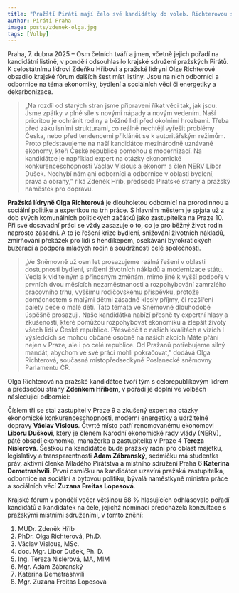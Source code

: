 ```yaml
---
title: "Pražští Piráti mají čelo své kandidátky do voleb. Richterovou s Hřibem doplní odborníci a ekonomové Vislous s Duškem"
author: Piráti Praha
image: posts/zdenek-olga.jpg
tags: [Volby]
---
```


Praha, 7. dubna 2025 – Osm čelních tváří a jmen, včetně jejich pořadí na kandidátní listině, v pondělí odsouhlasilo krajské sdružení pražských Pirátů. K celostátnímu lídrovi Zdeňku Hřibovi a pražské lídryni Olze Richterové obsadilo krajské fórum dalších šest míst listiny. Jsou na nich odborníci a odbornice na téma ekonomiky, bydlení a sociálních věcí či energetiky a dekarbonizace.

> „Na rozdíl od starých stran jsme připraveni říkat věci tak, jak jsou. Jsme zpátky v plné síle s novými nápady a novým vedením. Naší prioritou je ochránit rodiny a běžné lidi před okolními hrozbami. Třeba před zákulisními strukturami, co reálně nechtějí vyřešit problémy Česka, nebo před tendencemi přiklánět se k autoritářským režimům. Proto představujeme na naší kandidátce mezinárodně uznávané ekonomy, kteří České republice pomohou s modernizací. Na kandidátce je například expert na otázky ekonomické konkurenceschopnosti Václav Vislous a ekonom a člen NERV Libor Dušek. Nechybí nám ani odborníci a odbornice v oblasti bydlení, práva a obrany,” říká Zdeněk Hřib, předseda Pirátské strany a pražský náměstek pro dopravu.

**Pražská lídryně Olga Richterová** je dlouholetou odbornicí na prorodinnou a sociální politiku a expertkou na trh práce. S hlavním městem je spjata už z dob svých komunálních politických začátků jako zastupitelka na Praze 10. Při své dosavadní práci  se vždy zasazuje o to, co je pro běžný život rodin naprosto zásadní. A to je řešení krize bydlení, snižování životních nákladů, zmírňování překážek pro lidi s hendikepem, osekávání byrokratických buzerací a podpora mladých rodin a soudržnosti celé společnosti. 

> „Ve Sněmovně už osm let prosazujeme reálná řešení v oblasti dostupnosti bydlení, snížení životních nákladů a modernizace státu. Vedla k viditelným a přínosným změnám, mimo jiné k vyšší podpoře v prvních dvou měsících nezaměstnanosti a rozpohybování zamrzlého pracovního trhu, vyššímu rodičovskému příspěvku, protože domácnostem s malými dětmi zásadně klesly příjmy, či rozšíření palety péče o malé děti. Tato témata ve Sněmovně dlouhodobě úspěšně prosazuji. Naše kandidátka nabízí přesně ty expertní hlasy a zkušenosti, které pomůžou rozpohybovat ekonomiku a zlepšit životy všech lidí v České republice. Přesvědčit o našich kvalitách a vizích I výsledcích se mohou občané osobně na našich akcích Máte přání nejen v Praze, ale i po celé republice. Od Pražanů potřebujeme silný mandát, abychom ve své práci mohli pokračovat,” dodává Olga Richterová, současná místopředsedkyně Poslanecké sněmovny Parlamentu ČR.

Olga Richterová na pražské kandidátce tvoří tým s celorepublikovým lídrem a předsedou strany **Zdeňkem Hřibem**, v pořadí je doplní ve volbách následující odborníci: 

Číslem tři se stal zastupitel v Praze 9 a zkušený expert na otázky ekonomické konkurenceschopnosti, moderní energetiky a udržitelné dopravy **Václav Vislous**. Čtvrté místo patří renomovanému ekonomovi **Liboru Duškovi**, který je členem Národní ekonomické rady vlády (NERV), páté obsadí ekonomka, manažerka a zastupitelka v Praze 4 **Tereza Nislerová**. Šestkou na kandidátce bude pražský radní pro oblast majetku, legislativy a transparentnosti **Adam Zábranský**, sedmičku má studentka práv, aktivní členka Mladého Pirátstva a místního sdružení Praha 6 **Katerina Demetrashvili**. První osmičku na kandidátce uzavírá pražská zastupitelka, odbornice na sociální a bytovou politiku, bývalá náměstkyně ministra práce a sociálních věcí **Zuzana Freitas Lopesová**. 

Krajské fórum v pondělí večer většinou 68 % hlasujících odhlasovalo pořadí kandidátů a kandidátek na čele, jejichž nominaci předcházela konzultace s pražskými místními sdruženími, v tomto znění:

1. MUDr. Zdeněk Hřib
2. PhDr. Olga Richterová, Ph.D. 
3. Václav Vislous, MSc.
4. doc. Mgr. Libor Dušek, Ph. D.
5. Ing. Tereza Nislerová, MA, MIM
6. Mgr. Adam Zábranský
7. Katerina Demetrashvili
8. Mgr. Zuzana Freitas Lopesová
